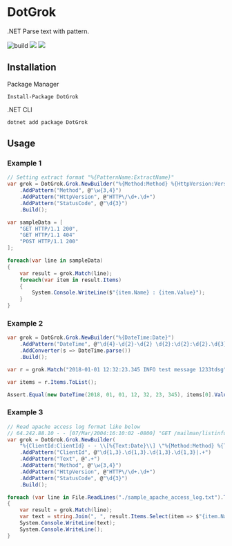 # DotGrok

.NET Parse text with pattern.

![build](https://travis-ci.org/mizisu/DotGrok.svg?branch=master)
<a href="https://www.nuget.org/packages/DotGrok"><img src="https://img.shields.io/nuget/v/dotgrok.svg?style=flat"></a>
<img src="https://img.shields.io/nuget/dt/dotgrok">

## Installation

Package Manager

```
Install-Package DotGrok
```

.NET CLI

```
dotnet add package DotGrok
```

## Usage

### Example 1

```csharp
// Setting extract format "%{PatternName:ExtractName}"
var grok = DotGrok.Grok.NewBuilder("%{Method:Method} %{HttpVersion:Version} %{StatusCode:StatusCode}")
    .AddPattern("Method", @"\w{3,4}")
    .AddPattern("HttpVersion", @"HTTP\/\d+.\d+")
    .AddPattern("StatusCode", @"\d{3}")
    .Build();

var sampleData = [
    "GET HTTP/1.1 200",
    "GET HTTP/1.1 404"
    "POST HTTP/1.1 200"
];

foreach(var line in sampleData)
{
    var result = grok.Match(line);
    foreach(var item in result.Items)
    {
        System.Console.WriteLine($"{item.Name} : {item.Value}");
    }
}
```

### Example 2

```csharp
var grok = DotGrok.Grok.NewBuilder("%{DateTime:Date}")
    .AddPattern("DateTime", @"\d{4}-\d{2}-\d{2} \d{2}:\d{2}:\d{2}.\d{3}")
    .AddConverter(s => DateTime.parse())
    .Build();

var r = grok.Match("2018-01-01 12:32:23.345 INFO test message 1233tdsg");

var items = r.Items.ToList();

Assert.Equal(new DateTime(2018, 01, 01, 12, 32, 23, 345), items[0].Value);
```

### Example 3

```csharp
// Read apache access log format like below
// 64.242.88.10 - - [07/Mar/2004:16:10:02 -0800] "GET /mailman/listinfo/hsdivision HTTP/1.1" 200
var grok = DotGrok.Grok.NewBuilder(
    "%{ClientId:ClientId} - - \\[%{Text:Date}\\] \"%{Method:Method} %{Text:Url} %{HttpVersion:HttpVersion}\" %{StatusCode:StatusCode}")
    .AddPattern("ClientId", @"\d{1,3}.\d{1,3}.\d{1,3}.\d{1,3}|.+")
    .AddPattern("Text", @".+")
    .AddPattern("Method", @"\w{3,4}")
    .AddPattern("HttpVersion", @"HTTP\/\d+.\d+")
    .AddPattern("StatusCode", @"\d{3}")
    .Build();

foreach (var line in File.ReadLines("./sample_apache_access_log.txt").Take(10))
{
    var result = grok.Match(line);
    var text = string.Join(", ", result.Items.Select(item => $"{item.Name}:{item.Value}"));
    System.Console.WriteLine(text);
    System.Console.WriteLine();
}
```
